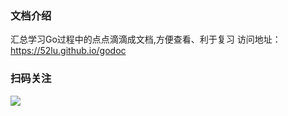 ### 文档介绍
汇总学习Go过程中的点点滴滴成文档,方便查看、利于复习
访问地址：https://52lu.github.io/godoc



### 扫码关注

![](https://gitee.com/QingHui/picGo-img-bed/raw/master/img/wxcode.png)
